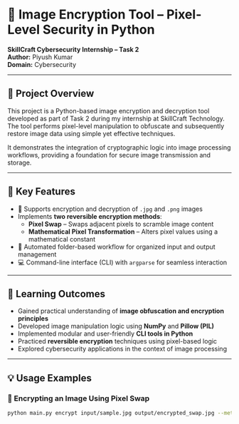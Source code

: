 # 🔐 Image Encryption Tool – Pixel-Level Security in Python

**SkillCraft Cybersecurity Internship – Task 2**  
**Author:** Piyush Kumar  
**Domain:** Cybersecurity

---

## 📘 Project Overview

This project is a Python-based image encryption and decryption tool developed as part of Task 2 during my internship at SkillCraft Technology. The tool performs pixel-level manipulation to obfuscate and subsequently restore image data using simple yet effective techniques.

It demonstrates the integration of cryptographic logic into image processing workflows, providing a foundation for secure image transmission and storage.

---

## 🚀 Key Features

- 🔐 Supports encryption and decryption of `.jpg` and `.png` images
- Implements **two reversible encryption methods**:
  - **Pixel Swap** – Swaps adjacent pixels to scramble image content
  - **Mathematical Pixel Transformation** – Alters pixel values using a mathematical constant
- 📂 Automated folder-based workflow for organized input and output management
- 💻 Command-line interface (CLI) with `argparse` for seamless interaction

---

## 🎯 Learning Outcomes

- Gained practical understanding of **image obfuscation and encryption principles**
- Developed image manipulation logic using **NumPy** and **Pillow (PIL)**
- Implemented modular and user-friendly **CLI tools in Python**
- Practiced **reversible encryption** techniques using pixel-based logic
- Explored cybersecurity applications in the context of image processing

---

## 💡 Usage Examples

### 🔄 Encrypting an Image Using Pixel Swap

```bash
python main.py encrypt input/sample.jpg output/encrypted_swap.jpg --method swap
